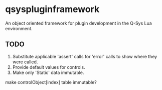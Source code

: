 # qsyspluginframework

An object oriented framework for plugin development in the Q-Sys Lua environment.

## TODO

1. Substitute applicable 'assert' calls for 'error' calls to show where they were called.
2. Provide default values for controls.
3. Make only 'Static' data immutable.



make controlObject[index] table immutable?